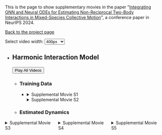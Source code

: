 This is the page to show supplementary movies in the paper "[Integrating GNN and Neural ODEs for Estimating Non-Reciprocal Two-Body Interactions in Mixed-Species Collective Motion](https://openreview.net/forum?id=qwl3EiDi9r)", a conference paper in NeurIPS 2024.

[Back to the project page](https://github.com/MasahitoUWAMICHI/collectiveMotionNN)


<script>
function setVideoWidth(width) {
    const videos = document.querySelectorAll('video');
    videos.forEach(video => {
        video.width = width;
    });
}
</script>

<div>
    <label for="video-width">Select video width: </label>
    <select id="video-width" onchange="setVideoWidth(this.value)">
        <option value="200">200px</option>
        <option value="400" selected>400px</option>
        <option value="600">600px</option>
        <option value="800">800px</option>
        <option value="1000">1000px</option>
    </select>
</div>

- ## Harmonic Interaction Model
    <div style="margin-top: 20px;">
        <button onclick="playAllVideos()">Play All Videos</button>
    </div>

    <script>
    function playAllVideos() {
        const videos = document.querySelectorAll('video');
        videos.forEach(video => {
            video.play();
        });
    }
    </script>
    
    - ### Training Data

        - <div style="display: flex; flex-wrap: wrap; gap: 20px;">
            <div style="flex: 1;">
                <details>
                    <summary>Supplemental Movie S1</summary>
                    <video width="400" controls>
                        <source src="Supplemental_Movie_S1.mp4" type="video/mp4">
                        Your browser does not support the video tag.
                    </video>
                    <p><em>This code is a result of numerical simulation with a smaller strength of friction, \(\rho = 1 \times 10^{-2}\).</em></p>
                </details>
            <div style="flex: 1;">
                <details>
                    <summary>Supplemental Movie S2</summary>
                    <video width="400" controls>
                        <source src="Supplemental_Movie_S2.mp4" type="video/mp4">
                        Your browser does not support the video tag.
                    </video>
                    <p><em>This code is a result of numerical simulation with a larger strength of friction, <span>\(\rho = 1 \times 10^{-1}\)</span>.</em></p>
                </details>
            </div>
            
            <script type="text/javascript" async
            src="https://cdnjs.cloudflare.com/ajax/libs/mathjax/2.7.7/MathJax.js?config=TeX-MML-AM_CHTML">
            </script>
        </div>

    - ### Estimated Dynamics

<div style="display: flex; flex-wrap: wrap; gap: 20px;">
    <div style="flex: 1;">
        <details>
            <summary>Supplemental Movie S3</summary>
            <video width="400" controls>
                <source src="Supplemental_Movie_S3.mp4" type="video/mp4">
                Your browser does not support the video tag.
            </video>
        </details>
    </div>
    <div style="flex: 1;">
        <details>
            <summary>Supplemental Movie S4</summary>
            <video width="400" controls>
                <source src="Supplemental_Movie_S4.mp4" type="video/mp4">
                Your browser does not support the video tag.
            </video>
        </details>
    </div>
    <div style="flex: 1;">
        <details>
            <summary>Supplemental Movie S5</summary>
            <video width="400" controls>
                <source src="Supplemental_Movie_S5.mp4" type="video/mp4">
                Your browser does not support the video tag.
            </video>
        </details>
    </div>
</div>

